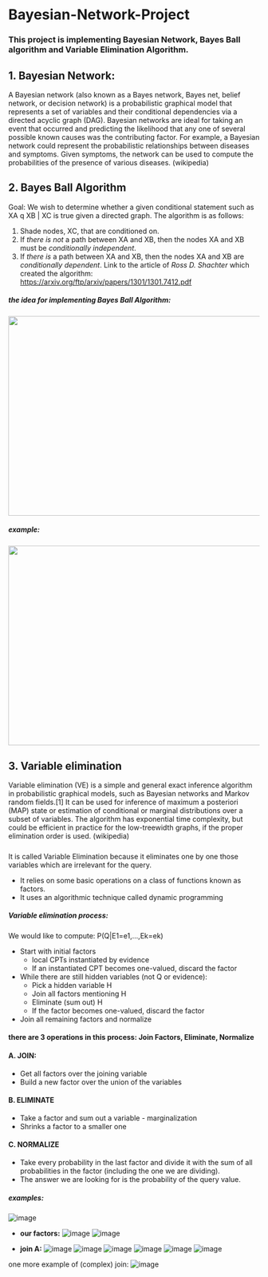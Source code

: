 # Bayesian-Network-Project
### This project is implementing Bayesian Network, Bayes Ball algorithm and Variable Elimination Algorithm.

## 1. Bayesian Network:
A Bayesian network (also known as a Bayes network, Bayes net, belief network, or decision network) is a probabilistic graphical model that represents a set of variables and their conditional dependencies via a directed acyclic graph (DAG). Bayesian networks are ideal for taking an event that occurred and predicting the likelihood that any one of several possible known causes was the contributing factor. For example, a Bayesian network could represent the probabilistic relationships between diseases and symptoms. Given symptoms, the network can be used to compute the probabilities of the presence of various diseases.
(wikipedia)

## 2. Bayes Ball Algorithm
Goal: We wish to determine whether a given conditional statement such as XA q XB | XC
is true given a directed graph.
The algorithm is as follows:
1. Shade nodes, XC, that are conditioned on.
2. If _there is not_ a path between XA and XB, then the nodes XA and XB must be _conditionally independent_.
3. If _there is_ a path between XA and XB, then the nodes XA and XB are _conditionally dependent_.
Link to the article of _Ross D. Shachter_ which created the algorithm: https://arxiv.org/ftp/arxiv/papers/1301/1301.7412.pdf
##### the idea for implementing Bayes Ball Algorithm:
<img src="https://user-images.githubusercontent.com/79406881/144015549-1545f298-e61d-44f4-ad71-cc76f41790ff.png" width="600" height="400">

##### example:
<img src="https://user-images.githubusercontent.com/79406881/144015833-acf0bfb0-acba-4d37-b7d5-12bd116ca99a.png" width="600" height="400">

## 3. Variable elimination
Variable elimination (VE) is a simple and general exact inference algorithm in probabilistic graphical models, such as Bayesian networks and Markov random fields.[1] It can be used for inference of maximum a posteriori (MAP) state or estimation of conditional or marginal distributions over a subset of variables. The algorithm has exponential time complexity, but could be efficient in practice for the low-treewidth graphs, if the proper elimination order is used. (wikipedia)
##### 
It is called Variable Elimination because it eliminates one by one those
variables which are irrelevant for the query.
- It relies on some basic operations on a class of functions known as
factors.
- It uses an algorithmic technique called dynamic programming
##### Variable elimination process:
We would like to compute: P(Q|E1=e1,...,Ek=ek)

* Start with initial factors 
  * local CPTs instantiated by evidence 
  * If an instantiated CPT becomes one-valued, discard the factor 
* While there are still hidden variables (not Q or evidence): 
  * Pick a hidden variable H 
  * Join all factors mentioning H 
  * Eliminate (sum out) H 
  * If the factor becomes one-valued, discard the factor           
* Join all remaining factors and normalize 

#### there are 3 operations in this process: Join Factors, Eliminate, Normalize

#### A. JOIN:
* Get all factors over the joining variable
* Build a new factor over the union of the variables

#### B. ELIMINATE 
* Take a factor and sum out a variable - marginalization
* Shrinks a factor to a smaller one

#### C. NORMALIZE
* Take every probability in the last factor and divide it with the sum of all probabilities in the factor (including the one we are dividing).
* The answer we are looking for is the probability of the query value.

##### examples:
![image](https://user-images.githubusercontent.com/79406881/144024872-4fbae8fb-539f-4380-ab61-8bc64cbbc238.png)
* __our factors:__
![image](https://user-images.githubusercontent.com/79406881/144025097-755fbf91-aaff-4d91-8861-01ecafc7929a.png)  ![image](https://user-images.githubusercontent.com/79406881/144025140-c9a7efd3-cc68-467b-a9f2-aa41783d3cf6.png)

* __join A:__
![image](https://user-images.githubusercontent.com/79406881/144023118-85b31cfd-0d6d-4672-acaf-89fd435804a2.png)
![image](https://user-images.githubusercontent.com/79406881/144023153-d3daf34c-fa46-4d7c-9015-6675424358e5.png)
![image](https://user-images.githubusercontent.com/79406881/144023322-a1e8d23a-89b5-4dd8-8c39-8eb78843618e.png)
![image](https://user-images.githubusercontent.com/79406881/144023656-09ab381b-e12d-468b-9252-b45169b88eaa.png)
![image](https://user-images.githubusercontent.com/79406881/144023779-1bfe4efa-4efe-4e23-b518-ac64d6adf7ea.png)
![image](https://user-images.githubusercontent.com/79406881/144022310-09480dfd-328f-45af-bbdd-d91c783f473b.png)


one more example of (complex) join:
![image](https://user-images.githubusercontent.com/79406881/144023905-5300d864-86d1-47eb-af24-0360c119e91c.png)



